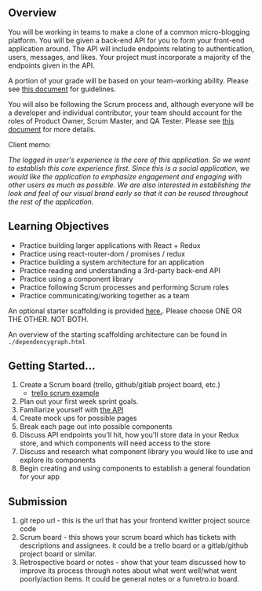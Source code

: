 ## Overview

You will be working in teams to make a clone of a common micro-blogging platform. You will be given a back-end API for you to form your front-end application around.
The API will include endpoints relating to authentication, users, messages, and likes. Your project must incorporate a majority of the endpoints given in the API.

A portion of your grade will be based on your team-working ability. Please see [this document](https://gitlab.com/kenzie-academy/se_public_files/team-guidelines/-/tree/master)
for guidelines.

You will also be following the Scrum process and, although everyone will be a developer and individual contributor, your team should account for the roles of Product Owner,
Scrum Master, and QA Tester. Please see [this document](https://gitlab.com/kenzie-academy/se_public_files/scrum-guidelines/-/blob/master/README.md) for more details.

Client memo:

_The logged in user's experience is the core of this application. So we want to establish this core experience first._
_Since this is a social application, we would like the application to emphasize engagement and engaging with other users as much as possible._
_We are also interested in establishing the look and feel of our visual brand early so that it can be reused throughout the rest of the application._

## Learning Objectives

- Practice building larger applications with React + Redux
- Practice using react-router-dom / promises / redux
- Practice building a system architecture for an application
- Practice reading and understanding a 3rd-party back-end API
- Practice using a component library
- Practice following Scrum processes and performing Scrum roles
- Practice communicating/working together as a team

An optional starter scaffolding is provided [here.](https://gitlab.com/vstlouis.kenzie/kwitter-frontend-former). Please choose ONE OR THE OTHER. NOT BOTH.

An overview of the starting scaffolding architecture can be found in `./dependencygraph.html`

## Getting Started...

1. Create a Scrum board (trello, github/gitlab project board, etc.)
   - [trello scrum example](https://trello.com/b/0xzkRjTH/scrum-project-management-board)
2. Plan out your first week sprint goals.
3. Familiarize yourself with [the API](https://kwitter-api.herokuapp.com/docs/)
4. Create mock ups for possible pages
5. Break each page out into possible components
6. Discuss API endpoints you'll hit, how you'll store data in your Redux store, and which components will need access to the store
7. Discuss and research what component library you would like to use and explore its components
8. Begin creating and using components to establish a general foundation for your app

## Submission

1. git repo url - this is the url that has your frontend kwitter project source code
2. Scrum board - this shows your scrum board which has tickets with descriptions and assignees. it could be a trello board or a gitlab/github project board or similar.
3. Retrospective board or notes - show that your team discussed how to improve its process through notes about what went well/what went poorly/action items.
   It could be general notes or a funretro.io board.